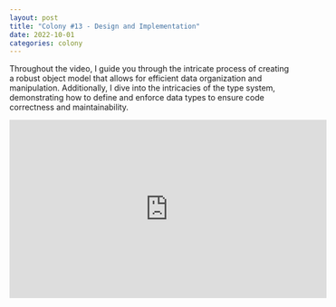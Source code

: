 ```yaml
---
layout: post
title: "Colony #13 - Design and Implementation"
date: 2022-10-01
categories: colony
---
```


Throughout the video, I guide you through the intricate process of creating a robust object model that allows for efficient data organization and manipulation. Additionally, I dive into the intricacies of the type system, demonstrating how to define and enforce data types to ensure code correctness and maintainability.

<iframe width="560" height="315" src="https://www.youtube.com/embed/PHtpZ2DGDpo" title="YouTube video player" frameborder="0" allow="accelerometer; autoplay; clipboard-write; encrypted-media; gyroscope; picture-in-picture; web-share" allowfullscreen></iframe>